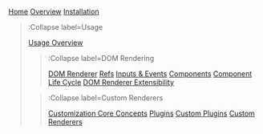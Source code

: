 [Home](/)
[Overview](/docs/overview)
[Installation](/docs/install)


> :Collapse label=Usage
>
> [Usage Overview](/docs/usage/overview)
>
> > :Collapse label=DOM Rendering
> >
> > [DOM Renderer](/docs/usage/dom/overview)
> > [Refs](/docs/usage/dom/ref)
> > [Inputs & Events](/docs/usage/dom/inputs-and-events)
> > [Components](/docs/usage/dom/components)
> > [Component Life Cycle](/docs/usage/dom/component-life-cycle)
> > [DOM Renderer Extensibility](/docs/usage/dom/extensibility)
>
> > :Collapse label=Custom Renderers
> >
> > [Customization Core Concepts](/docs/usage/custom-renderers/core-concepts)
> > [Plugins](/docs/usage/custom-renderers/plugins)
> > [Custom Plugins](/docs/usage/custom-renderers/custom-plugins)
> > [Custom Renderers](/docs/usage/custom-renderers/custom-renderers)
